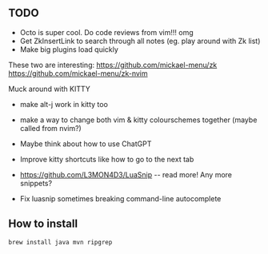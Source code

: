 ## TODO

- Octo is super cool. Do code reviews from vim!!! omg
- Get ZkInsertLink to search through all notes (eg. play around with Zk list)
- Make big plugins load quickly

These two are interesting:
https://github.com/mickael-menu/zk
https://github.com/mickael-menu/zk-nvim

Muck around with KITTY
- make alt-j work in kitty too
- make a way to change both vim & kitty colourschemes together (maybe called from nvim?)
- Maybe think about how to use ChatGPT
- Improve kitty shortcuts like how to go to the next tab

- https://github.com/L3MON4D3/LuaSnip -- read more! Any more snippets?
- Fix luasnip sometimes breaking command-line autocomplete


## How to install

```sh
brew install java mvn ripgrep
```
